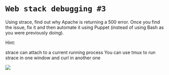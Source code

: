 # `Web stack debugging #3`
 Using strace, find out why Apache is returning a 500 error. Once you find the issue, fix it and then automate it using Puppet (instead of using Bash as you were previously doing).

Hint:

strace can attach to a current running process
You can use tmux to run strace in one window and curl in another one


![](https://cdn.sketchbubble.com/pub/media/catalog/product/optimized1/4/3/43400e080d13e5cba4e4c37c74b983314a3b72a36ea0339a032cdcf417037908/debugging-process-mc-slide2.png)


